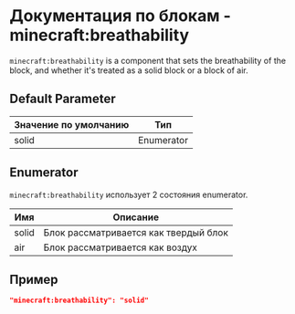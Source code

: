 # Документация по блокам - minecraft:breathability

`minecraft:breathability` is a component that sets the breathability of the block, and whether it's treated as a solid block or a block of air.

## Default Parameter

| Значение по умолчанию | Тип        |
|-----------------------|------------|
| solid                 | Enumerator |

## Enumerator

`minecraft:breathability` использует 2 состояния enumerator.

| Имя   | Описание                              |
|-------|---------------------------------------|
| solid | Блок рассматривается как твердый блок |
| air   | Блок рассматривается как воздух       |

## Пример

``` json
"minecraft:breathability": "solid"
```